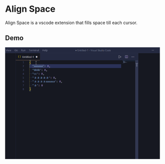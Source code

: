 # Align Space

Align Space is a vscode extension that fills space till each cursor.


## Demo

![demo](demo.gif)
